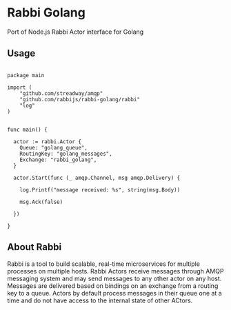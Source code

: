 
# Rabbi Golang

Port of Node.js Rabbi Actor interface for Golang

## Usage

```

package main

import (
    "github.com/streadway/amqp"
    "github.com/rabbijs/rabbi-golang/rabbi"
    "log"
)


func main() {

  actor := rabbi.Actor {
    Queue: "golang_queue",
    RoutingKey: "golang_messages",
    Exchange: "rabbi_golang",
  }

  actor.Start(func (_ amqp.Channel, msg amqp.Delivery) {

    log.Printf("message received: %s", string(msg.Body))

    msg.Ack(false)

  })

}

```

## About Rabbi

Rabbi is a tool to build scalable, real-time microservices for multiple processes on multiple hosts. Rabbi Actors
receive messages through AMQP messaging system and may send messages to any other actor on any host. Messages are 
delivered based on bindings on an exchange from a routing key to a queue. Actors by default process messages in their
queue one at a time and do not have access to the internal state of other ACtors.


